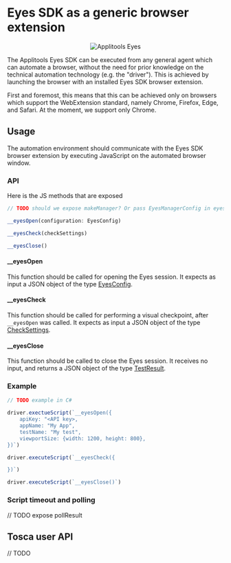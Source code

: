 # Eyes SDK as a generic browser extension
<center>

  ![Applitools Eyes](https://i.ibb.co/3hWJK68/applitools-eyes-logo.png)

  </center>

The Applitools Eyes SDK can be executed from any general agent which can automate a browser, without the need for prior knowledge on the technical automation technology (e.g. the "driver").
This is achieved by launching the browser with an installed Eyes SDK browser extension.

First and foremost, this means that this can be achieved only on browsers which support the WebExtension standard, namely Chrome, Firefox, Edge, and Safari.
At the moment, we support only Chrome.

## Usage

The automation environment should communicate with the Eyes SDK browser extension by executing JavaScript on the automated browser window.

### API

Here is the JS methods that are exposed 

```js
// TODO should we expose makeManager? Or pass EyesManagerConfig in eyesOpen? 

__eyesOpen(configuration: EyesConfig)

__eyesCheck(checkSettings)

__eyesClose()

```

#### __eyesOpen

This function should be called for opening the Eyes session. It expects as input a JSON object of the type [EyesConfig](https://github.com/applitools/eyes.sdk.javascript1/blob/0eec1b760d07489f62d95b9441d0ee5c560c24a1/packages/types/src/config.ts#L25).

#### __eyesCheck

This function should be called for performing a visual checkpoint, after `__eyesOpen` was called. It expects as input a JSON object of the type [CheckSettings](https://github.com/applitools/eyes.sdk.javascript1/blob/0eec1b760d07489f62d95b9441d0ee5c560c24a1/packages/types/src/setting.ts#L66).

#### __eyesClose

This function should be called to close the Eyes session. It receives no input, and returns a JSON object of the type [TestResult](https://github.com/applitools/eyes.sdk.javascript1/blob/0eec1b760d07489f62d95b9441d0ee5c560c24a1/packages/types/src/data.ts#L205).

### Example

```js
// TODO example in C#

driver.exectueScript(`__eyesOpen({
    apiKey: "<API key>,
    appName: "My App",
    testName: "My test",
    viewportSize: {width: 1200, height: 800},
})`)

driver.executeScript(`__eyesCheck({

})`)

driver.executeScript(`__eyesClose()`)
```

### Script timeout and polling

 // TODO expose pollResult

 ## Tosca user API

 // TODO